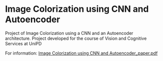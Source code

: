 # Image Colorization using CNN and Autoencoder
Project of Image Colorization using a CNN and an Autoencoder architecture. Project developed for the course of Vision and Cognitive Services at UniPD

For information:
[Image Colorization using CNN and Autoencoder_paper.pdf](https://github.com/luciadepaoli/Image-Colorization-using-CNN-and-Autoencoder/files/7136655/Image.Colorization.using.CNN.and.Autoencoder_paper.pdf)
